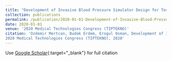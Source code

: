 ```yaml
---
title: "Development of Invasive Blood Pressure Simulator Design for Testing and Calibrating"
collection: publications
permalink: /publication/2020-01-01-Development-of-Invasive-Blood-Pressure-Simulator-Design-for-Testing-and-Calibrating
date: 2020-01-01
venue: '2020 Medical Technologies Congress (TIPTEKNO)'
citation: 'Ozdemir Mertcan, Budak Erdem, Erogul Osman, Development of Invasive Blood Pressure Simulator Design for Testing and Calibrating"
2020 Medical Technologies Congress (TIPTEKNO), 2020'
---
```

Use [Google Scholar](https://scholar.google.com/scholar?q=Development+of+Invasive+Blood+Pressure+Simulator+Design+for+Testing+and+Calibrating){:target="_blank"} for full citation